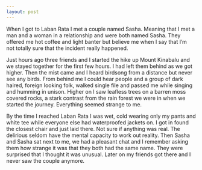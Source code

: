 ```yaml
---
layout: post
---  
```

When I got to Laban Rata I met a couple named Sasha. Meaning that I met a man and a woman in a relationship and were both named Sasha. They offered me hot coffee and light banter but believe me when I say that I’m not totally sure that the incident really happened.

Just hours ago three friends and I started the hike up Mount Kinabalu and we stayed together for the first few hours. I had left them behind as we got higher. Then the mist came and I heard birdsong from a distance but never see any birds. From behind me I could hear people and a group of dark haired, foreign looking folk, walked single file and passed me while singing and humming in unison. Higher on I saw leafless trees on a barren moss covered rocks, a stark contrast from the rain forest we were in when we started the journey. Everything seemed strange to me.

By the time I reached Laban Rata I was wet, cold wearing only my pants and white tee while everyone else had waterproofed jackets on. I got in found the closest chair and just laid there. Not sure if anything was real. The delirious seldom have the mental capacity to work out reality. Then Sasha and Sasha sat next to me, we had a pleasant chat and I remember asking them how strange it was that they both had the same name. They were surprised that I thought it was unusual. Later on my friends got there and I never saw the couple anymore.